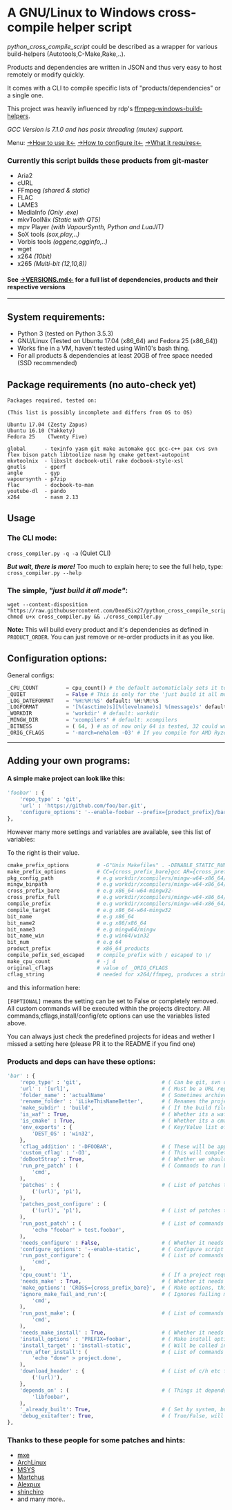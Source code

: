 # A GNU/Linux to Windows cross-compile helper script 

_python_cross_compile_script_ could be described as a wrapper for various build-helpers (Autotools,C-Make,Rake,..).

Products and dependencies are written in JSON and thus very easy to host remotely or modify quickly.

It comes with a CLI to compile specific lists of "products/dependencies" or a single one.

This project was heavily influenced by rdp's [ffmpeg-windows-build-helpers](https://github.com/rdp/ffmpeg-windows-build-helpers).

_GCC Version is 7.1.0 and has posix threading (mutex) support._

Menu:
[->How to use it<-](#usage)
[->How to configure it<-](#package-requirements-no-auto-check-yet)
[->What it requires<-](#system-requirements)

### **Currently this script builds these products from git-master**
- Aria2 
- cURL
- FFmpeg _(shared & static)_
- FLAC
- LAME3 
- MediaInfo _(Only .exe)_
- mkvToolNix _(Static with QT5)_
- mpv Player _(with VapourSynth, Python and LuaJIT)_
- SoX tools _(sox,play,..)_
- Vorbis tools _(oggenc,ogginfo,..)_
- wget
- x264 _(10bit)_
- x265 _(Multi-bit (12,10,8))_

#### See [->VERSIONS.md<-](VERSIONS.md) for a full list of dependencies, products and their respective versions

---

## **System requirements:**

* Python 3 (tested on Python 3.5.3)
* GNU/Linux (Tested on Ubuntu 17.04 (x86_64) and Fedora 25 (x86_64))
* Works fine in a VM, haven't tested using Win10's bash thing.
* For all products & dependencies at least 20GB of free space needed (SSD recommended)

## **Package requirements (no auto-check yet)**
```
Packages required, tested on:

(This list is possibly incomplete and differs from OS to OS)

Ubuntu 17.04 (Zesty Zapus)
Ubuntu 16.10 (Yakkety)
Fedora 25    (Twenty Five)

global      - texinfo yasm git make automake gcc gcc-c++ pax cvs svn flex bison patch libtoolize nasm hg cmake gettext-autopoint
mkvtoolnix  - libxslt docbook-util rake docbook-style-xsl
gnutls      - gperf
angle       - gyp
vapoursynth - p7zip
flac        - docbook-to-man
youtube-dl  - pando
x264        - nasm 2.13
```

## **Usage**

### **The CLI mode**:

`cross_compiler.py -q -a` (Quiet CLI)

_**But wait, there is more!**_ Too much to explain here; to see the full help, type: `cross_compiler.py --help`

### **The simple, *"just build it all mode"***:
```
wget --content-disposition "https://raw.githubusercontent.com/DeadSix27/python_cross_compile_script/master/cross_compiler.py"
chmod u+x cross_compiler.py && ./cross_compiler.py
```

**Note:** This will build every product and it's dependencies as defined in `PRODUCT_ORDER`.
You can just remove or re-order products in it as you like.

## Configuration options:

General configs:

```python
_CPU_COUNT         = cpu_count() # the default automaticlaly sets it to your core-count but you can set it manually too # default: cpu_count()
_QUIET             = False # This is only for the 'just build it all mode', in CLI you should use "-q" # default: false 
_LOG_DATEFORMAT    = '%H:%M:%S' default: %H:%M:%S
_LOGFORMAT         = '[%(asctime)s][%(levelname)s] %(message)s' default: [%(asctime)s][%(levelname)s] %(message)s
_WORKDIR           = 'workdir' # default: workdir
_MINGW_DIR         = 'xcompilers' # default: xcompilers
_BITNESS           = ( 64, ) # as of now only 64 is tested, 32 could work, for multi-bit write it like (64, 32), this is completely untested .
_ORIG_CFLAGS       = '-march=nehalem -O3' # If you compile for AMD Ryzen and Skylake or newer system use: znver1, or skylake, if older use sandybridge or ivybridge or so, see: https://gcc.gnu.org/onlinedocs/gcc-6.3.0/gcc/x86-Options.html#x86-Options #default: -march=nehalem -O3
```

___


## Adding your own programs:

#### A simple make project can look like this:

```python
'foobar' : {
	'repo_type' : 'git',
	'url' : 'https://github.com/foo/bar.git',
	'configure_options': '--enable-foobar --prefix={product_prefix}/bar.installed',
},
```

However many more settings and variables are available, see this list of variables:

To the right is their value.

```python
cmake_prefix_options         # -G"Unix Makefiles" . -DENABLE_STATIC_RUNTIME=1 -DCMAKE_SYSTEM_NAME=Windows -DCMAKE_RANLIB={cross_prefix_full}ranlib -DCMAKE_C_COMPILER={cross_prefix_full}gcc -DCMAKE_CXX_COMPILER={cross_prefix_full}g++ -DCMAKE_RC_COMPILER={cross_prefix_full}windres -DCMAKE_INSTALL_PREFIX={compile_prefix}
make_prefix_options          # CC={cross_prefix_bare}gcc AR={cross_prefix_bare}ar PREFIX={compile_prefix} RANLIB={cross_prefix_bare}ranlib LD={cross_prefix_bare}ld STRIP={cross_prefix_bare}strip CXX={cross_prefix_bare}g++
pkg_config_path              # e.g workdir/xcompilers/mingw-w64-x86_64/x86_64-w64-mingw32/lib/pkgconfig
mingw_binpath                # e.g workdir/xcompilers/mingw-w64-x86_64/bin
cross_prefix_bare            # e.g x86_64-w64-mingw32-
cross_prefix_full            # e.g workdir/xcompilers/mingw-w64-x86_64/bin/x86_64-w64-mingw32-
compile_prefix               # e.g workdir/xcompilers/mingw-w64-x86_64/x86_64-w64-mingw32
compile_target               # e.g x86_64-w64-mingw32
bit_name                     # e.g x86_64
bit_name2                    # e.g x86/x86_64
bit_name3                    # e.g mingw64/mingw
bit_name_win                 # e.g win64/win32
bit_num                      # e.g 64
product_prefix               # x86_64_products
compile_pefix_sed_escaped    # compile_prefix with / escaped to \/
make_cpu_count               # -j 4
original_cflags              # value of _ORIG_CFLAGS
cflag_string                 # needed for x264/ffmpeg, produces a string like: "--extra-cflags=-march=skylake --extra-cflags=-O3"
```


and this information here:

`[FOPTIONAL]` means the setting can be set to False or completely removed.
All custom commands will be executed within the projects directory.
All commands,cflags,install/config/etc options can use the variables listed above.

You can always just check the predefined projects for ideas and wether I missed a setting here (please PR it to the README if you find one)

### Products and deps can have these options:

```python
'bar' : {
	'repo_type' : 'git',                          # ( Can be git, svn or archive )
	'url' : '[url]',                              # ( Must be a URL representing the above, e.g a git, svn or direct download link )
	'folder_name' : 'actualName'                  # ( Sometimes archives do not extract to the same dir as they're named, e.g test.zip won't be test, you can specify that here ) [FOPTIONAL]
	'rename_folder' : 'iLikeThisNameBetter',      # ( Renames the project folder to the specified string ) [FOPTIONAL]
	'make_subdir' : 'build',                      # ( If the build files are in a subfolder, e.g 'ProjectDir/build', specify it here and we will descend there beforehand ) [FOPTIONAL]
	'is_waf' : True,                              # ( Whether its a waf project, like mpv ) [FOPTIONAL]
	'is_cmake' : True,                            # ( Whether its a cmake project, often if not always requires 'needs_configure' to be false ) [FOPTIONAL]
	'env_exports' : {                             # ( Key/Value list of enviroment variables to be set during the build and removed after ) [FOPTIONAL]
		'DEST_OS' : 'win32',                      
	},
	'cflag_addition' : '-DFOOBAR',                # ( These will be appended to TARGET_CFLASG and reset after the build ) [FOPTIONAL]
	'custom_cflag' : '-O3',                       # ( This will completely overwrite TARGET_CLFAGS and be reset after the build ) [FOPTIONAL]
	'doBootStrap' : True,                         # ( Whether we should try to run a bootstrap script ) [FOPTIONAL]
	'run_pre_patch' : (                           # ( Commands to run before patches ) [FOPTIONAL]
		'cmd',
	),
	'patches' : (                                 # ( List of patches to run on the source before anything is being done, requires defining the type p1 or p0 ) [FOPTIONAL]
		('(url)', 'p1'),
	),
	'patches_post_configure' : (
		('(url)', 'p1'),                          # ( List of patches to run on the source agter configure ran, requires defining the type p1 or p0 ) [FOPTIONAL]
	),
	'run_post_patch' : (                          # ( List of commands to run before starting the build, will be executed inside the project folder ) [FOPTIONAL]
		'echo "foobar" > test.foobar',            
	), 
	'needs_configure' : False,                    # ( Whether it needs to run "configure"(incl. waf), cmake often doesn't. ) [FOPTIONAL]
	'configure_options': '--enable-static',       # ( Configure script options ) [FOPTIONAL]                                            
	'run_post_configure': (                       # ( List of commands to run after configure (only triggered when needs_configure is True) ) [FOPTIONAL]
		'cmd',
	),
	'cpu_count': '1',                             # ( If a project requires a specific cpu-count e.g 1 or it fails or so ) [FOPTIONAL]
	'needs_make' : True,                          # ( Whether it needs to run "make"(incl. waf), so far everything did. ) [FOPTIONAL]
	'make_options': 'CROSS={cross_prefix_bare}',  # ( Make options, things that get appended to the "make" command. ) [FOPTIONAL]
	'ignore_make_fail_and_run':(                  # ( Ignores failing make and runs a list of commands ) [FOPTIONAL]
		'cmd',
	),
	'run_post_make': (                            # ( List of commands to run after make (only triggered when needs_make is True) ) [FOPTIONAL]
		'cmd',
	),
	'needs_make_install' : True,                  # ( Whether it needs to run "make"(incl. waf), so far everything did. ) [FOPTIONAL]
	'install_options' : 'PREFIX=foobar',          # ( Make install options ) [FOPTIONAL]
	'install_target' : 'install-static',          # ( Will be called instead of "install" ) [FOPTIONAL]
	'run_after_install': (                        # ( List of commands to run after the build is installed (only triggered when needs_make_install is True) [FOPTIONAL]
		'echo "done" > project.done',             
	),
	'download_header' : {                         # ( List of c/h etc files to download into the include folder of our mingw install before starting the build. ) [FOPTIONAL]
		('(url)'),
	},
	'depends_on' : (                              # ( Things it depends on, e.g other configs like this ) [FOPTIONAL]
		'libfoobar',
	),
	'_already_built': True,                       # ( Set by system, but theoretically setting this to true will ALWAYS skip and NEVER build this project )
	'debug_exitafter': True,                      # ( True/False, will exit after this build, useful for testing ) [FOPTIONAL]
},
```

### Thanks to these people for some patches and hints:

- [mxe](https://github.com/mxe/mxe)
- [ArchLinux](https://aur.archlinux.org/packages/)
- [MSYS](https://github.com/Alexpux/MSYS2-packages/)
- [Martchus](https://github.com/Martchus/PKGBUILDs/commits/master)
- [Alexpux](https://github.com/Alexpux/MINGW-packages)
- [shinchiro](https://github.com/shinchiro/mpv-winbuild-cmake)
- and many more..
